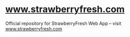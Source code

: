 # www.strawberryfresh.com
Official repository for StrawberryFresh Web App – visit www.strawberryfresh.com
